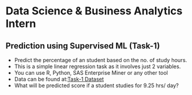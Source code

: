 # Data Science & Business Analytics Intern

## Prediction using Supervised ML (Task-1)



* Predict the percentage of an student based on the no. of study hours.
* This is a simple linear regression task as it involves just 2 variables.
* You can use R, Python, SAS Enterprise Miner or any other tool
* Data can be found at:[Task-1 Dataset](http://bit.ly/w-data) 
* What will be predicted score if a student studies for 9.25 hrs/ day?
